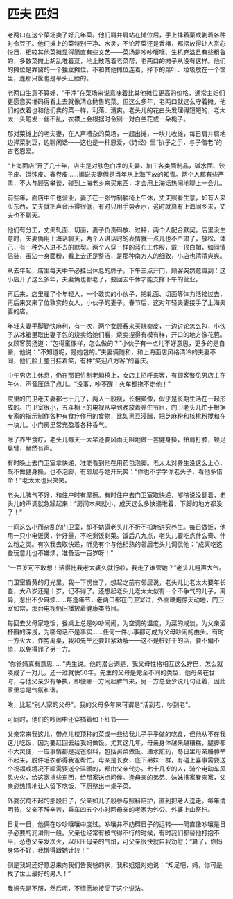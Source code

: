 # 匹夫 匹妇

老两口在这个菜场卖了好几年菜。他们肩并肩站在摊位后，手上择着菜或剥着各种时令豆子。他们摊上的菜特别干净、水灵，不论芹菜还是香椿，都摆放得让人赏心悦目，相较其他菜摊显得简直有些文艺——菜场是吵吵嚷嚷、生机充溢且有些粗鲁的，多数菜摊上胡乱堆着菜，地上散落着老菜帮，老两口的摊子从没有这样。他们的摊位是靠窗的一个独立摊位，不和其他摊位连着，择下的菜叶、垃圾放在一个筐里，连那只筐也是平头正脸的。 

老两口生意不算好，“干净”在菜场来说意味着比其他摊位更高的价格，通常主妇们更愿意买堆码得看上去就像清仓抛售的菜。但这么多年，老两口就这么守着摊，他们的衣着也和他们卖的菜一样，利落、清爽。老头儿的花白头发理得短短的，老太太一头短发一丝不乱，衣襟上会根据时令别一对白兰花或一朵栀子。 

那对菜摊上的老夫妻，在人声嘈杂的菜场，一起出摊，一块儿收摊，每日肩并肩地边择菜剥豆，边聊闲话——这也是一种恩爱，《诗经》里“执子之手，与子偕老”的古老恩爱。 

“上海面店”开了几十年，店主是对肤色白净的夫妻，加工各类面制品，碱水面、饺子皮、馄饨皮、春卷皮……据说夫妻俩是当年从上海下放的知青。两个人都有些严肃，不大与顾客攀谈，碰到上海老乡来买东西，才会用上海话热闹地聊上一会儿。 

前些年，面店中午也营业，妻子在一张竹制躺椅上午休，丈夫照看生意，如有人来买东西，丈夫就把声音压得很低，有时只用手势表示，这时就算有上海同乡来，丈夫也不聊天。 

他们有分工，丈夫轧面、切面，妻子负责码放、过秤，两个人配合默契。店里没生意时，夫妻俩用上海话聊天，两个人讲话时的表情就一点儿也不严肃了，放松、体己，有一种外人进不去的默契。两个人穿一样的蓝布工作服，戴一顶白帽，如同情侣装，虽沾一身面粉，看上去还是整洁，是那种南方人的细致，小店也清清爽爽。 

从去年起，店里每天中午必挂出休息的牌子，下午三点开门，顾客突然意識到：这小店开了这么多年，夫妻俩也都老了，要回去午休才能支撑下午的营业。 

再后来，店里雇了个年轻人，一个敦实的小伙子，把轧面、切面等体力活接过去，再后来又来了位敦实的女人，小伙子的妻子。春节后，这对年轻夫妻接手了上海夫妻的店。 

年轻夫妻手脚勤快麻利，有一次，两个女顾客来买烧卖皮，一边讨论怎么包，小伙子从冰箱里取出妻子包的烧卖给她们看，烧卖捏得有模有样，开口的地方像花苞。女顾客赞扬道：“包得蛮像样，怎么做的？”小伙子有一点儿不好意思，更多的是自豪，他说：“不知道呢，是她包的。”夫妻俩随和，和上海面店风格清冷的夫妻不同，他们脸上整日挂着笑，有种“笑迎八方客”的喜庆。 

中午男店主休息，仍在那把竹制老躺椅上，女店主招呼来客，有顾客瞥见男店主在午休，声音压低了点儿。“没事，吵不醒！火车都拖不走他！” 

院里的门卫老夫妻都七十几了，两人一般瘦，长相颇像，似乎是长期生活在一起形成的。门卫室很小，五斗橱上的电视从早到晚放着养生节目，门卫老头儿忙于根据专家的指示制作各种有食疗作用的食物，比如黑豆浸醋，把芝麻粉和核桃粉搅和在一块儿，小门房里常充盈着各种香气。 

除了养生食疗，老头儿每天一大早还要风雨无阻地做一套健身操，拍肩打膝，顿足晃臂，赫然有声。 

有时晚上去门卫室拿快递，准能看到他在用药包泡脚。老太太对养生没这么上心，既不做健身操，也不泡脚，有邻居与她开玩笑：“你也不学学你老头子，看他多惜命！”老太太也只笑笑。 

老头儿脾气不好，和住户时有摩擦。有时住户去门卫室取快递，嘟哝说没翻着，老头儿的声调就急躁起来：“房间本来就小，成天这么多快递堆着，下脚的地方都没了！” 

一间这么小而杂乱的门卫室，却不妨碍老头儿不折不扣地讲究养生。每日做饭，他用一只小电饭煲，计好量，不吃剩饭剩菜。饭后八九点，老头儿要吃点什么膏、什么粉之类。有次我去取快递，听见有个与他相熟的邻居老头儿调侃他：“成天吃这些玩意儿也不嫌烦，准备活一百岁呀！” 

“一百岁可不敢想！活得比我老太婆久就行啦，我走了谁管她？”老头儿粗声大气。 

门卫室昏黄的灯光里，我一下愣住了，想起之前有邻居说，老头儿比老太太要年长些，大八岁还是十岁，记不得了。还想起老头儿老太太似有一个不争气的儿子，离异，惹出不少麻烦……每逢年节，老两口都在门卫室过，外面鞭炮惊天动地，门卫室如常，那台电视仍旧播放着健康类节目。 

每回去父母家吃饭，餐桌上总是吵吵闹闹，为空调的温度，为菜的咸淡，为父亲酒杯斟的深浅，为哪句话不是事实……任何一件小事都可成为父母吵闹的由头。有时一方火大，作势离桌，我和先生还要赶紧劝解——这不是桩好干的活，要不偏不倚，以免得罪了另一方。 

“你爸妈真有意思……”先生说。他的潜台词是，我父母性格相互这么拧巴，怎么就凑成了一对儿，还一过就快50年。先生的父母是完全不同的类型，他母亲在世时，与他父亲少有争执，即便哪一方闹起脾气来，另一方总会少说几句让着，因此家里总是气氛和谐。 

唉，比起“别人家的父母”，我的父母多年来可谓是“活到老，吵到老”。 

可同时，他们的吵闹中还穿插着如下细节—— 

父亲常来我这儿，带点儿楼顶种的菜或一些给我儿子乎乎做的吃食，但他从不在我这儿吃饭，因为要赶回去给我妈做饭。尤其这几年，母亲身体越来越糟糕，腿脚都不大灵便，一应事情都是我爸照料，包括买菜做饭、递水煎药，冬日里母亲胳膊举不起来，脱件毛衣都得我爸帮忙。母亲是长女，底下弟妹一群，有碰上喜事需要送个祝福或境况不顺需要送个温暖的，都由父亲代办。七十几岁的人，骑个电动车风风火火，给这家捎些东西，给那家送点问候。逢母亲的弟弟、妹妹携家眷来家，父亲必热情地让人留下吃饭，下厨整出一桌子菜。 

外婆沉疴不起的那段日子，父亲如儿子般参与照料陪护，直到把老人送走。每年清明节，父亲不辞辛苦，乘车四五个小时回母亲的老家为外公、外婆上山祭扫。 

日复一日，他俩在吵吵嚷嚷中度过。吵嚷并不妨碍日子的运转——简直像吵嚷是日子必要的润滑剂一般。父亲也经常有被气得不行的时候，有时我们都替他打抱不平，怂恿父亲发次火，以压压母亲的气焰，可父亲很快就自我劝慰：“算了，你妈身体不好，我懒得跟她计较！” 

倒是我妈还好意思来向我们告我爸的状，我和姐姐对她说：“知足吧，妈，你可是找了世上最好的男人！” 

我妈先是不服，然后呢，不情愿地接受了这个说法。